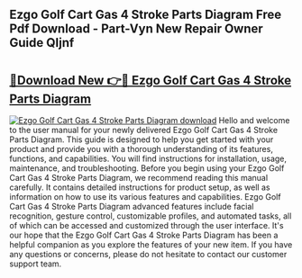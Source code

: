 ## Ezgo Golf Cart Gas 4 Stroke Parts Diagram Free Pdf Download - Part-Vyn New Repair Owner Guide QIjnf

# <h2><a href="http://dfprtj8.blite.top/?on=Ezgo+Golf+Cart+Gas+4+Stroke+Parts+Diagram">🔗Download New 👉🔴 Ezgo Golf Cart Gas 4 Stroke Parts Diagram</a></h2>

[![Ezgo Golf Cart Gas 4 Stroke Parts Diagram download](https://i.imgur.com/lujVjoI.png)](http://dfprtj8.blite.top/?on=Ezgo+Golf+Cart+Gas+4+Stroke+Parts+Diagram)
Hello and welcome to the user manual for your newly delivered Ezgo Golf Cart Gas 4 Stroke Parts Diagram. This guide is designed to help you get started with your product and provide you with a thorough understanding of its features, functions, and capabilities. You will find instructions for installation, usage, maintenance, and troubleshooting. Before you begin using your Ezgo Golf Cart Gas 4 Stroke Parts Diagram, we recommend reading this manual carefully. It contains detailed instructions for product setup, as well as information on how to use its various features and capabilities. Ezgo Golf Cart Gas 4 Stroke Parts Diagram advanced features include facial recognition, gesture control, customizable profiles, and automated tasks, all of which can be accessed and customized through the user interface. It's our hope that the Ezgo Golf Cart Gas 4 Stroke Parts Diagram has been a helpful companion as you explore the features of your new item. If you have any questions or concerns, please do not hesitate to contact our customer support team.
